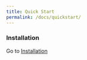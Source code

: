 ```yaml
---
title: Quick Start
permalink: /docs/quickstart/
---
```


### Installation

Go to [Installation](https://www.splitscreen.me/docs/installation/)
